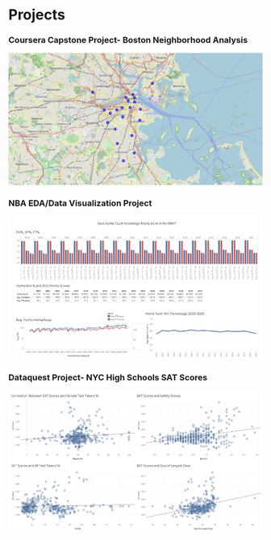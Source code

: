 # Projects

### **Coursera Capstone Project- Boston Neighborhood Analysis**
[<img src="https://raw.githubusercontent.com/bigsunn97/Coursera_Capstone/main/images/Screen%20Shot%202021-02-02%20at%202.55.52%20PM.png">](https://github.com/bigsunn97/Coursera_Capstone)

### **NBA EDA/Data Visualization Project**

[<img src="https://raw.githubusercontent.com/sunnyyan97/sunnyyan97.github.io/main/Regional%204.001.jpeg">](https://github.com/sunnyyan97/NBA-EDA-and-Data-Visualization-Project)

### **Dataquest Project- NYC High Schools SAT Scores**

[<img src="https://raw.githubusercontent.com/sunnyyan97/sunnyyan97.github.io/main/nychighschool.001.jpeg">](https://github.com/sunnyyan97/NYC-High-Schools)

